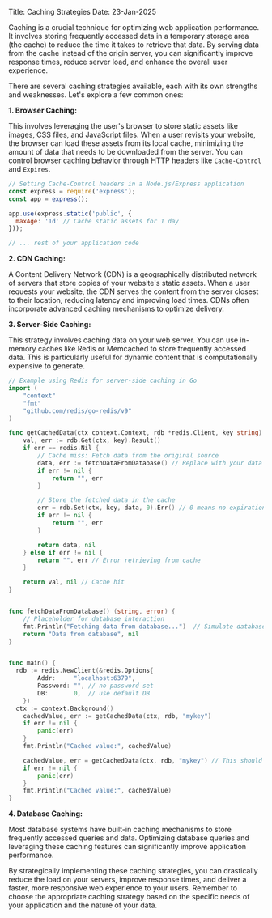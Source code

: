 Title: Caching Strategies
Date: 23-Jan-2025

Caching is a crucial technique for optimizing web application performance. It involves storing frequently accessed data in a temporary storage area (the cache) to reduce the time it takes to retrieve that data.  By serving data from the cache instead of the origin server, you can significantly improve response times, reduce server load, and enhance the overall user experience.

There are several caching strategies available, each with its own strengths and weaknesses. Let's explore a few common ones:

**1. Browser Caching:**

This involves leveraging the user's browser to store static assets like images, CSS files, and JavaScript files.  When a user revisits your website, the browser can load these assets from its local cache, minimizing the amount of data that needs to be downloaded from the server. You can control browser caching behavior through HTTP headers like `Cache-Control` and `Expires`.

```javascript
// Setting Cache-Control headers in a Node.js/Express application
const express = require('express');
const app = express();

app.use(express.static('public', {
  maxAge: '1d' // Cache static assets for 1 day
}));

// ... rest of your application code
```

**2. CDN Caching:**

A Content Delivery Network (CDN) is a geographically distributed network of servers that store copies of your website's static assets. When a user requests your website, the CDN serves the content from the server closest to their location, reducing latency and improving load times. CDNs often incorporate advanced caching mechanisms to optimize delivery.

**3. Server-Side Caching:**

This strategy involves caching data on your web server.  You can use in-memory caches like Redis or Memcached to store frequently accessed data. This is particularly useful for dynamic content that is computationally expensive to generate.

```go
// Example using Redis for server-side caching in Go
import (
	"context"
	"fmt"
	"github.com/redis/go-redis/v9"
)

func getCachedData(ctx context.Context, rdb *redis.Client, key string) (string, error) {
	val, err := rdb.Get(ctx, key).Result()
	if err == redis.Nil {
		// Cache miss: Fetch data from the original source
		data, err := fetchDataFromDatabase() // Replace with your data fetching logic
		if err != nil {
			return "", err
		}

		// Store the fetched data in the cache
		err = rdb.Set(ctx, key, data, 0).Err() // 0 means no expiration
		if err != nil {
			return "", err
		}

		return data, nil
	} else if err != nil {
		return "", err // Error retrieving from cache
	}

	return val, nil // Cache hit
}


func fetchDataFromDatabase() (string, error) {
	// Placeholder for database interaction
	fmt.Println("Fetching data from database...")  // Simulate database query
	return "Data from database", nil
}


func main() {
  rdb := redis.NewClient(&redis.Options{
		Addr:     "localhost:6379",
		Password: "", // no password set
		DB:       0,  // use default DB
	})
  ctx := context.Background()
	cachedValue, err := getCachedData(ctx, rdb, "mykey")
	if err != nil {
		panic(err)
	}
	fmt.Println("Cached value:", cachedValue)

    cachedValue, err = getCachedData(ctx, rdb, "mykey") // This should hit the cache now.
	if err != nil {
		panic(err)
	}
	fmt.Println("Cached value:", cachedValue)
}

```

**4. Database Caching:**

Most database systems have built-in caching mechanisms to store frequently accessed queries and data.  Optimizing database queries and leveraging these caching features can significantly improve application performance.

By strategically implementing these caching strategies, you can drastically reduce the load on your servers, improve response times, and deliver a faster, more responsive web experience to your users. Remember to choose the appropriate caching strategy based on the specific needs of your application and the nature of your data.
